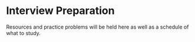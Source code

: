# Interview Preparation

Resources and practice problems will be held here as well as a schedule of what to study.
